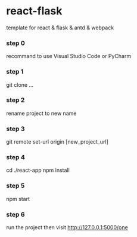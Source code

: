 # react-flask
template for react &amp; flask &amp; antd &amp; webpack

### step 0
recommand to use Visual Studio Code or PyCharm

### step 1
git clone ...

### step 2
rename project to new name

### step 3
git remote set-url origin [new_project_url]

### step 4
cd ./react-app
npm install

### step 5
npm start

### step 6
run the project then visit http://127.0.0.1:5000/one
